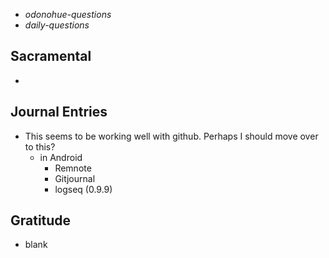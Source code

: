 - *odonohue-questions*
- *daily-questions*
## Sacramental
- 

## Journal Entries
-  This seems to be working well with github. Perhaps I should move over to this?
	- in Android
		- Remnote
		- Gitjournal
		- logseq (0.9.9)

## Gratitude
- blank


